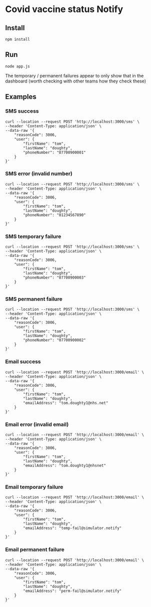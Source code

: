 # Covid vaccine status Notify 

## Install 
`npm install`

## Run
`node app.js`

The temporary / permanent failures appear to only show that in the dashboard (worth checking with other teams how they check these)
## Examples

### SMS success
```
curl --location --request POST 'http://localhost:3000/sms' \
--header 'Content-Type: application/json' \
--data-raw '{
    "reasonCode": 3006,
    "user": {
        "firstName": "tom",
        "lastName": "doughty",
        "phoneNumber": "07700900001"
    }
}'
```

### SMS error (invalid number)
```
curl --location --request POST 'http://localhost:3000/sms' \
--header 'Content-Type: application/json' \
--data-raw '{
    "reasonCode": 3006,
    "user": {
        "firstName": "tom",
        "lastName": "doughty",
        "phoneNumber": "01234567890"
    }
}'
```

### SMS temporary failure
```
curl --location --request POST 'http://localhost:3000/sms' \
--header 'Content-Type: application/json' \
--data-raw '{
    "reasonCode": 3006,
    "user": {
        "firstName": "tom",
        "lastName": "doughty",
        "phoneNumber": "07700900003"
    }
}'
```	

### SMS permanent failure
```
curl --location --request POST 'http://localhost:3000/sms' \
--header 'Content-Type: application/json' \
--data-raw '{
    "reasonCode": 3006,
    "user": {
        "firstName": "tom",
        "lastName": "doughty",
        "phoneNumber": "07700900002"
    }
}'
```	

### Email success
```
curl --location --request POST 'http://localhost:3000/email' \
--header 'Content-Type: application/json' \
--data-raw '{
    "reasonCode": 3006,
    "user": {
        "firstName": "tom",
        "lastName": "doughty",
        "emailAddress": "tom.doughty1@nhs.net"
    }
}'
```

### Email error (invalid email)
```
curl --location --request POST 'http://localhost:3000/email' \
--header 'Content-Type: application/json' \
--data-raw '{
    "reasonCode": 3006,
    "user": {
        "firstName": "tom",
        "lastName": "doughty",
        "emailAddress": "tom.doughty1@nhsnet"
    }
}'
```

### Email temporary failure
```
curl --location --request POST 'http://localhost:3000/email' \
--header 'Content-Type: application/json' \
--data-raw '{
    "reasonCode": 3006,
    "user": {
        "firstName": "tom",
        "lastName": "doughty",
        "emailAddress": "temp-fail@simulator.notify"
    }
}'
```	

### Email permanent failure
```
curl --location --request POST 'http://localhost:3000/email' \
--header 'Content-Type: application/json' \
--data-raw '{
    "reasonCode": 3006,
    "user": {
        "firstName": "tom",
        "lastName": "doughty",
        "emailAddress": "perm-fail@simulator.notify"
    }
}'
```	
